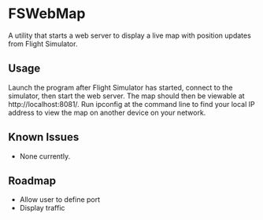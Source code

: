 FSWebMap
========

A utility that starts a web server to display a live map with position updates from Flight Simulator.

Usage
---

Launch the program after Flight Simulator has started, connect to the simulator, then start the web server.  The map should then be viewable at http://localhost:8081/.  Run ipconfig at the command line to find your local IP address to view the map on another device on your network.

Known Issues
---

* None currently.

Roadmap
---

* Allow user to define port
* Display traffic
